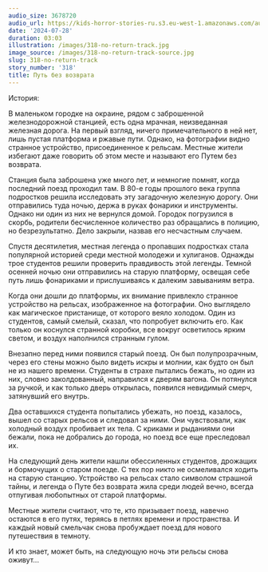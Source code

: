 ```yaml
---
audio_size: 3678720
audio_url: https://kids-horror-stories-ru.s3.eu-west-1.amazonaws.com/audio/318-no-return-track.mp3
date: '2024-07-28'
duration: 03:03
illustration: /images/318-no-return-track.jpg
image_source: /images/318-no-return-track-source.jpg
slug: 318-no-return-track
story_number: '318'
title: Путь без возврата
---
```


История:

В маленьком городке на окраине, рядом с заброшенной железнодорожной станцией, есть одна мрачная, неизведанная железная дорога. На первый взгляд, ничего примечательного в ней нет, лишь пустая платформа и ржавые пути. Однако, на фотографии видно странное устройство, присоединенное к рельсам. Местные жители избегают даже говорить об этом месте и называют его Путем без возврата.

Станция была заброшена уже много лет, и немногие помнят, когда последний поезд проходил там. В 80-е годы прошлого века группа подростков решила исследовать эту загадочную железную дорогу. Они отправились туда ночью, держа в руках фонарики и инструменты. Однако ни один из них не вернулся домой. Городок погрузился в скорбь, родители бесчисленное количество раз обращались в полицию, но безрезультатно. Дело закрыли, назвав его несчастным случаем.

Спустя десятилетия, местная легенда о пропавших подростках стала популярной историей среди местной молодежи и хулиганов. Однажды трое студентов решили проверить правдивость этой легенды. Темной осенней ночью они отправились на старую платформу, освещая себе путь лишь фонариками и прислушиваясь к далеким завываниям ветра.

Когда они дошли до платформы, их внимание привлекло странное устройство на рельсах, изображенное на фотографии. Оно выглядело как магическое пристанище, от которого веяло холодом. Один из студентов, самый смелый, сказал, что попробует включить его. Как только он коснулся странной коробки, все вокруг осветилось ярким светом, и воздух наполнился странным гулом.

Внезапно перед ними появился старый поезд. Он был полупрозрачным, через его стены можно было видеть искры и молнии, как будто он был не из нашего времени. Студенты в страхе пытались бежать, но один из них, словно заколдованный, направился к дверям вагона. Он потянулся за ручкой, и как только дверь открылась, появился невидимый смерч, затянувший его внутрь.

Два оставшихся студента попытались убежать, но поезд, казалось, вышел со старых рельсов и следовал за ними. Они чувствовали, как холодный воздух пробивает их тела. С криками и рыданиями они бежали, пока не добрались до города, но поезд все еще преследовал их.

На следующий день жители нашли обессиленных студентов, дрожащих и бормочущих о старом поезде. С тех пор никто не осмеливался ходить на старую станцию. Устройство на рельсах стало символом страшной тайны, и легенда о Путе без возврата жила среди людей вечно, всегда отпугивая любопытных от старой платформы.

Местные жители считают, что те, кто призывает поезд, навечно остаются в его путях, теряясь в петлях времени и пространства. И каждый новый смельчак снова пробуждает поезд для нового путешествия в темноту.

И кто знает, может быть, на следующую ночь эти рельсы снова оживут...
